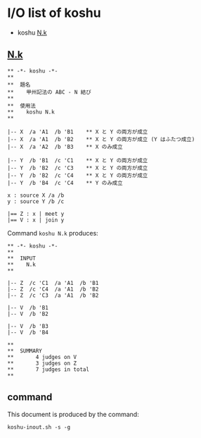 # I/O list of koshu

- koshu  [N.k](#nk)



## [N.k](N.k)

```
** -*- koshu -*-
**
**  題名
**    甲州記法の ABC - N 結び
**
**  使用法
**    koshu N.k
**

|-- X  /a 'A1  /b 'B1    ** X と Y の両方が成立
|-- X  /a 'A1  /b 'B2    ** X と Y の両方が成立 (Y はふたつ成立)
|-- X  /a 'A2  /b 'B3    ** X のみ成立

|-- Y  /b 'B1  /c 'C1    ** X と Y の両方が成立
|-- Y  /b 'B2  /c 'C3    ** X と Y の両方が成立
|-- Y  /b 'B2  /c 'C4    ** X と Y の両方が成立
|-- Y  /b 'B4  /c 'C4    ** Y のみ成立

x : source X /a /b
y : source Y /b /c

|== Z : x | meet y
|== V : x | join y

```

Command `koshu N.k` produces:

```
** -*- koshu -*-
**
**  INPUT
**    N.k
**

|-- Z  /c 'C1  /a 'A1  /b 'B1
|-- Z  /c 'C4  /a 'A1  /b 'B2
|-- Z  /c 'C3  /a 'A1  /b 'B2

|-- V  /b 'B1
|-- V  /b 'B2

|-- V  /b 'B3
|-- V  /b 'B4

**
**  SUMMARY
**       4 judges on V
**       3 judges on Z
**       7 judges in total
**
```



## command

This document is produced by the command:

```
koshu-inout.sh -s -g
```
